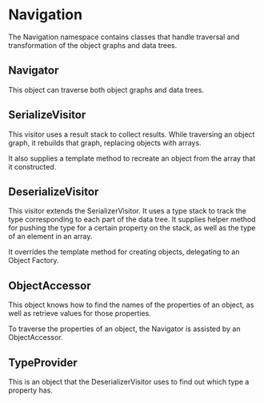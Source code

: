 Navigation
==========

The Navigation namespace contains classes that handle traversal and transformation of the object graphs and data trees.

Navigator
---------

This object can traverse both object graphs and data trees.

SerializeVisitor
----------------

This visitor uses a result stack to collect results. While traversing an object graph, it rebuilds that graph, replacing
objects with arrays.

It also supplies a template method to recreate an object from the array that it constructed.

DeserializeVisitor
------------------

This visitor extends the SerializerVisitor. It uses a type stack to track the type corresponding to each part of the
data tree. It supplies helper method for pushing the type for a certain property on the stack, as well as the type
of an element in an array.

It overrides the template method for creating objects, delegating to an Object Factory.

ObjectAccessor
--------------

This object knows how to find the names of the properties of an object, as well as retrieve values for those properties.

To traverse the properties of an object, the Navigator is assisted by an ObjectAccessor.

TypeProvider
------------

This is an object that the DeserializerVisitor uses to find out which type a property has.
